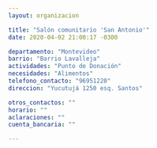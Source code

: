 ```yaml
---
layout: organizacion

title: "Salón comunitario 'San Antonio'"
date: 2020-04-02 21:00:17 -0300

departamento: "Montevideo"
barrio: "Barrio Lavalleja"
actividades: "Punto de Donación"
necesidades: "Alimentos"
telefono_contacto: "96951220"
direccion: "Yucutujá 1250 esq. Santos"

otros_contactos: ""
horario: ""
aclaraciones: ""
cuenta_bancaria: ""

---
```

